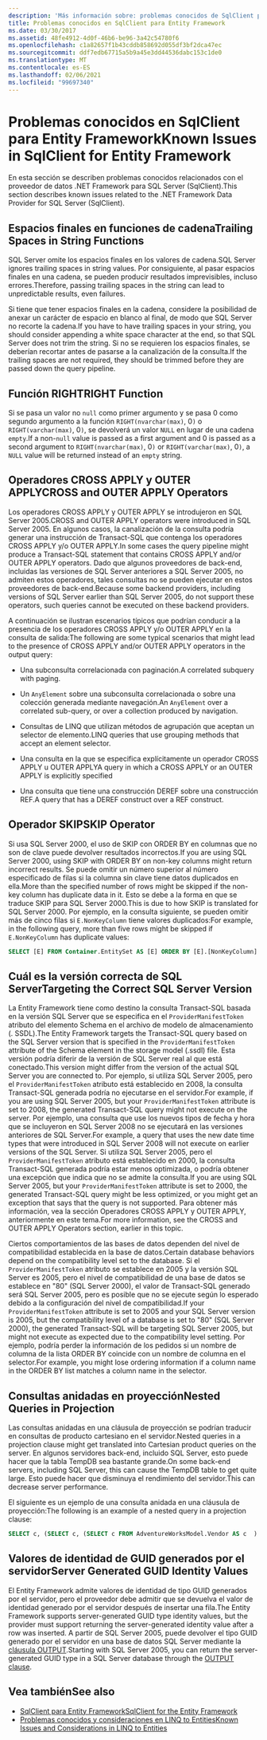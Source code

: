 ```yaml
---
description: 'Más información sobre: problemas conocidos de SqlClient para Entity Framework'
title: Problemas conocidos en SqlClient para Entity Framework
ms.date: 03/30/2017
ms.assetid: 48fe4912-4d0f-46b6-be96-3a42c54780f6
ms.openlocfilehash: c1a82657f1b43cddb858692d055df3bf2dca47ec
ms.sourcegitcommit: ddf7edb67715a5b9a45e3dd44536dabc153c1de0
ms.translationtype: MT
ms.contentlocale: es-ES
ms.lasthandoff: 02/06/2021
ms.locfileid: "99697340"
---
```

# <a name="known-issues-in-sqlclient-for-entity-framework"></a><span data-ttu-id="76c3c-103">Problemas conocidos en SqlClient para Entity Framework</span><span class="sxs-lookup"><span data-stu-id="76c3c-103">Known Issues in SqlClient for Entity Framework</span></span>

<span data-ttu-id="76c3c-104">En esta sección se describen problemas conocidos relacionados con el proveedor de datos .NET Framework para SQL Server (SqlClient).</span><span class="sxs-lookup"><span data-stu-id="76c3c-104">This section describes known issues related to the .NET Framework Data Provider for SQL Server (SqlClient).</span></span>  
  
## <a name="trailing-spaces-in-string-functions"></a><span data-ttu-id="76c3c-105">Espacios finales en funciones de cadena</span><span class="sxs-lookup"><span data-stu-id="76c3c-105">Trailing Spaces in String Functions</span></span>  

 <span data-ttu-id="76c3c-106">SQL Server omite los espacios finales en los valores de cadena.</span><span class="sxs-lookup"><span data-stu-id="76c3c-106">SQL Server ignores trailing spaces in string values.</span></span> <span data-ttu-id="76c3c-107">Por consiguiente, al pasar espacios finales en una cadena, se pueden producir resultados imprevisibles, incluso errores.</span><span class="sxs-lookup"><span data-stu-id="76c3c-107">Therefore, passing trailing spaces in the string can lead to unpredictable results, even failures.</span></span>  
  
 <span data-ttu-id="76c3c-108">Si tiene que tener espacios finales en la cadena, considere la posibilidad de anexar un carácter de espacio en blanco al final, de modo que SQL Server no recorte la cadena.</span><span class="sxs-lookup"><span data-stu-id="76c3c-108">If you have to have trailing spaces in your string, you should consider appending a white space character at the end, so that SQL Server does not trim the string.</span></span> <span data-ttu-id="76c3c-109">Si no se requieren los espacios finales, se deberían recortar antes de pasarse a la canalización de la consulta.</span><span class="sxs-lookup"><span data-stu-id="76c3c-109">If the trailing spaces are not required, they should be trimmed before they are passed down the query pipeline.</span></span>  
  
## <a name="right-function"></a><span data-ttu-id="76c3c-110">Función RIGHT</span><span class="sxs-lookup"><span data-stu-id="76c3c-110">RIGHT Function</span></span>  

 <span data-ttu-id="76c3c-111">Si se pasa un valor no `null` como primer argumento y se pasa 0 como segundo argumento a la función `RIGHT(nvarchar(max)`, 0`)` o `RIGHT(varchar(max)`, 0`)`, se devolverá un valor `NULL` en lugar de una cadena `empty`.</span><span class="sxs-lookup"><span data-stu-id="76c3c-111">If a non-`null` value is passed as a first argument and 0 is passed as a second argument to `RIGHT(nvarchar(max)`, 0`)` or `RIGHT(varchar(max)`, 0`)`, a `NULL` value will be returned instead of an `empty` string.</span></span>  
  
## <a name="cross-and-outer-apply-operators"></a><span data-ttu-id="76c3c-112">Operadores CROSS APPLY y OUTER APPLY</span><span class="sxs-lookup"><span data-stu-id="76c3c-112">CROSS and OUTER APPLY Operators</span></span>  

 <span data-ttu-id="76c3c-113">Los operadores CROSS APPLY y OUTER APPLY se introdujeron en SQL Server 2005.</span><span class="sxs-lookup"><span data-stu-id="76c3c-113">CROSS and OUTER APPLY operators were introduced in SQL Server 2005.</span></span> <span data-ttu-id="76c3c-114">En algunos casos, la canalización de la consulta podría generar una instrucción de Transact-SQL que contenga los operadores CROSS APPLY y/o OUTER APPLY.</span><span class="sxs-lookup"><span data-stu-id="76c3c-114">In some cases the query pipeline might produce a Transact-SQL statement that contains CROSS APPLY and/or OUTER APPLY operators.</span></span> <span data-ttu-id="76c3c-115">Dado que algunos proveedores de back-end, incluidas las versiones de SQL Server anteriores a SQL Server 2005, no admiten estos operadores, tales consultas no se pueden ejecutar en estos proveedores de back-end.</span><span class="sxs-lookup"><span data-stu-id="76c3c-115">Because some backend providers, including versions of SQL Server earlier than SQL Server 2005, do not support these operators, such queries cannot be executed on these backend providers.</span></span>  
  
 <span data-ttu-id="76c3c-116">A continuación se ilustran escenarios típicos que podrían conducir a la presencia de los operadores CROSS APPLY y/o OUTER APPLY en la consulta de salida:</span><span class="sxs-lookup"><span data-stu-id="76c3c-116">The following are some typical scenarios that might lead to the presence of CROSS APPLY and/or OUTER APPLY operators in the output query:</span></span>  
  
- <span data-ttu-id="76c3c-117">Una subconsulta correlacionada con paginación.</span><span class="sxs-lookup"><span data-stu-id="76c3c-117">A correlated subquery with paging.</span></span>  
  
- <span data-ttu-id="76c3c-118">Un `AnyElement` sobre una subconsulta correlacionada o sobre una colección generada mediante navegación.</span><span class="sxs-lookup"><span data-stu-id="76c3c-118">An `AnyElement` over a correlated sub-query, or over a collection produced by navigation.</span></span>  
  
- <span data-ttu-id="76c3c-119">Consultas de LINQ que utilizan métodos de agrupación que aceptan un selector de elemento.</span><span class="sxs-lookup"><span data-stu-id="76c3c-119">LINQ queries that use grouping methods that accept an element selector.</span></span>  
  
- <span data-ttu-id="76c3c-120">Una consulta en la que se especifica explícitamente un operador CROSS APPLY u OUTER APPLY</span><span class="sxs-lookup"><span data-stu-id="76c3c-120">A query in which a CROSS APPLY or an OUTER APPLY is explicitly specified</span></span>  
  
- <span data-ttu-id="76c3c-121">Una consulta que tiene una construcción DEREF sobre una construcción REF.</span><span class="sxs-lookup"><span data-stu-id="76c3c-121">A query that has a DEREF construct over a REF construct.</span></span>  
  
## <a name="skip-operator"></a><span data-ttu-id="76c3c-122">Operador SKIP</span><span class="sxs-lookup"><span data-stu-id="76c3c-122">SKIP Operator</span></span>  

 <span data-ttu-id="76c3c-123">Si usa SQL Server 2000, el uso de SKIP con ORDER BY en columnas que no son de clave puede devolver resultados incorrectos.</span><span class="sxs-lookup"><span data-stu-id="76c3c-123">If you are using SQL Server 2000, using SKIP with ORDER BY on non-key columns might return incorrect results.</span></span> <span data-ttu-id="76c3c-124">Se puede omitir un número superior al número especificado de filas si la columna sin clave tiene datos duplicados en ella.</span><span class="sxs-lookup"><span data-stu-id="76c3c-124">More than the specified number of rows might be skipped if the non-key column has duplicate data in it.</span></span> <span data-ttu-id="76c3c-125">Esto se debe a la forma en que se traduce SKIP para SQL Server 2000.</span><span class="sxs-lookup"><span data-stu-id="76c3c-125">This is due to how SKIP is translated for SQL Server 2000.</span></span> <span data-ttu-id="76c3c-126">Por ejemplo, en la consulta siguiente, se pueden omitir más de cinco filas si `E.NonKeyColumn` tiene valores duplicados:</span><span class="sxs-lookup"><span data-stu-id="76c3c-126">For example, in the following query, more than five rows might be skipped if `E.NonKeyColumn` has duplicate values:</span></span>  
  
```sql  
SELECT [E] FROM Container.EntitySet AS [E] ORDER BY [E].[NonKeyColumn] DESC SKIP 5L  
```  
  
## <a name="targeting-the-correct-sql-server-version"></a><span data-ttu-id="76c3c-127">Cuál es la versión correcta de SQL Server</span><span class="sxs-lookup"><span data-stu-id="76c3c-127">Targeting the Correct SQL Server Version</span></span>  

 <span data-ttu-id="76c3c-128">La Entity Framework tiene como destino la consulta Transact-SQL basada en la versión SQL Server que se especifica en el `ProviderManifestToken` atributo del elemento Schema en el archivo de modelo de almacenamiento (. SSDL).</span><span class="sxs-lookup"><span data-stu-id="76c3c-128">The Entity Framework targets the Transact-SQL query based on the SQL Server version that is specified in the `ProviderManifestToken` attribute of the Schema element in the storage model (.ssdl) file.</span></span> <span data-ttu-id="76c3c-129">Esta versión podría diferir de la versión de SQL Server real al que está conectado.</span><span class="sxs-lookup"><span data-stu-id="76c3c-129">This version might differ from the version of the actual SQL Server you are connected to.</span></span> <span data-ttu-id="76c3c-130">Por ejemplo, si utiliza SQL Server 2005, pero el `ProviderManifestToken` atributo está establecido en 2008, la consulta Transact-SQL generada podría no ejecutarse en el servidor.</span><span class="sxs-lookup"><span data-stu-id="76c3c-130">For example, if you are using SQL Server 2005, but your `ProviderManifestToken` attribute is set to 2008, the generated Transact-SQL query might not execute on the server.</span></span> <span data-ttu-id="76c3c-131">Por ejemplo, una consulta que use los nuevos tipos de fecha y hora que se incluyeron en SQL Server 2008 no se ejecutará en las versiones anteriores de SQL Server.</span><span class="sxs-lookup"><span data-stu-id="76c3c-131">For example, a query that uses the new date time types that were introduced in SQL Server 2008 will not execute on earlier versions of the SQL Server.</span></span> <span data-ttu-id="76c3c-132">Si utiliza SQL Server 2005, pero el `ProviderManifestToken` atributo está establecido en 2000, la consulta Transact-SQL generada podría estar menos optimizada, o podría obtener una excepción que indica que no se admite la consulta.</span><span class="sxs-lookup"><span data-stu-id="76c3c-132">If you are using SQL Server 2005, but your `ProviderManifestToken` attribute is set to 2000, the generated Transact-SQL query might be less optimized, or you might get an exception that says that the query is not supported.</span></span> <span data-ttu-id="76c3c-133">Para obtener más información, vea la sección Operadores CROSS APPLY y OUTER APPLY, anteriormente en este tema.</span><span class="sxs-lookup"><span data-stu-id="76c3c-133">For more information, see the CROSS and OUTER APPLY Operators section, earlier in this topic.</span></span>  
  
 <span data-ttu-id="76c3c-134">Ciertos comportamientos de las bases de datos dependen del nivel de compatibilidad establecida en la base de datos.</span><span class="sxs-lookup"><span data-stu-id="76c3c-134">Certain database behaviors depend on the compatibility level set to the database.</span></span> <span data-ttu-id="76c3c-135">Si el `ProviderManifestToken` atributo se establece en 2005 y la versión SQL Server es 2005, pero el nivel de compatibilidad de una base de datos se establece en "80" (SQL Server 2000), el valor de Transact-SQL generado será SQL Server 2005, pero es posible que no se ejecute según lo esperado debido a la configuración del nivel de compatibilidad.</span><span class="sxs-lookup"><span data-stu-id="76c3c-135">If your `ProviderManifestToken` attribute is set to 2005 and your SQL Server version is 2005, but the compatibility level of a database is set to "80" (SQL Server 2000), the generated Transact-SQL will be targeting SQL Server 2005, but might not execute as expected due to the compatibility level setting.</span></span> <span data-ttu-id="76c3c-136">Por ejemplo, podría perder la información de los pedidos si un nombre de columna de la lista ORDER BY coincide con un nombre de columna en el selector.</span><span class="sxs-lookup"><span data-stu-id="76c3c-136">For example, you might lose ordering information if a column name in the ORDER BY list matches a column name in the selector.</span></span>  
  
## <a name="nested-queries-in-projection"></a><span data-ttu-id="76c3c-137">Consultas anidadas en proyección</span><span class="sxs-lookup"><span data-stu-id="76c3c-137">Nested Queries in Projection</span></span>  

 <span data-ttu-id="76c3c-138">Las consultas anidadas en una cláusula de proyección se podrían traducir en consultas de producto cartesiano en el servidor.</span><span class="sxs-lookup"><span data-stu-id="76c3c-138">Nested queries in a projection clause might get translated into Cartesian product queries on the server.</span></span> <span data-ttu-id="76c3c-139">En algunos servidores back-end, incluido SQL Server, esto puede hacer que la tabla TempDB sea bastante grande.</span><span class="sxs-lookup"><span data-stu-id="76c3c-139">On some back-end servers, including SQL Server, this can cause the TempDB table to get quite large.</span></span> <span data-ttu-id="76c3c-140">Esto puede hacer que disminuya el rendimiento del servidor.</span><span class="sxs-lookup"><span data-stu-id="76c3c-140">This can decrease server performance.</span></span>  
  
 <span data-ttu-id="76c3c-141">El siguiente es un ejemplo de una consulta anidada en una cláusula de proyección:</span><span class="sxs-lookup"><span data-stu-id="76c3c-141">The following is an example of a nested query in a projection clause:</span></span>  
  
```sql  
SELECT c, (SELECT c, (SELECT c FROM AdventureWorksModel.Vendor AS c  ) As Inner2 FROM AdventureWorksModel.JobCandidate AS c  ) As Inner1 FROM AdventureWorksModel.EmployeeDepartmentHistory AS c  
```  
  
## <a name="server-generated-guid-identity-values"></a><span data-ttu-id="76c3c-142">Valores de identidad de GUID generados por el servidor</span><span class="sxs-lookup"><span data-stu-id="76c3c-142">Server Generated GUID Identity Values</span></span>  

 <span data-ttu-id="76c3c-143">El Entity Framework admite valores de identidad de tipo GUID generados por el servidor, pero el proveedor debe admitir que se devuelva el valor de identidad generado por el servidor después de insertar una fila.</span><span class="sxs-lookup"><span data-stu-id="76c3c-143">The Entity Framework supports server-generated GUID type identity values, but the provider must support returning the server-generated identity value after a row was inserted.</span></span> <span data-ttu-id="76c3c-144">A partir de SQL Server 2005, puede devolver el tipo GUID generado por el servidor en una base de datos SQL Server mediante la [cláusula OUTPUT](/sql/t-sql/queries/output-clause-transact-sql).</span><span class="sxs-lookup"><span data-stu-id="76c3c-144">Starting with SQL Server 2005, you can return the server-generated GUID type in a SQL Server database through the [OUTPUT clause](/sql/t-sql/queries/output-clause-transact-sql).</span></span>
  
## <a name="see-also"></a><span data-ttu-id="76c3c-145">Vea también</span><span class="sxs-lookup"><span data-stu-id="76c3c-145">See also</span></span>

- [<span data-ttu-id="76c3c-146">SqlClient para Entity Framework</span><span class="sxs-lookup"><span data-stu-id="76c3c-146">SqlClient for the Entity Framework</span></span>](sqlclient-for-the-entity-framework.md)
- [<span data-ttu-id="76c3c-147">Problemas conocidos y consideraciones en LINQ to Entities</span><span class="sxs-lookup"><span data-stu-id="76c3c-147">Known Issues and Considerations in LINQ to Entities</span></span>](./language-reference/known-issues-and-considerations-in-linq-to-entities.md)
